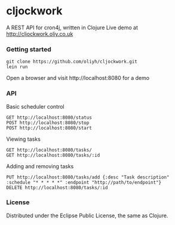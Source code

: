 # cljockwork

A REST API for cron4j, written in Clojure
Live demo at http://cljockwork.oliy.co.uk

### Getting started

    git clone https://github.com/oliyh/cljockwork.git
    lein run

Open a browser and visit http://localhost:8080 for a demo

### API

Basic scheduler control

    GET http://localhost:8080/status
    POST http://localhost:8080/stop
    POST http://localhost:8080/start

Viewing tasks

	GET http://localhost:8080/tasks/
	GET http://localhost:8080/tasks/:id
	
Adding and removing tasks
	
	PUT http://localhost:8080/tasks/add {:desc "Task description" :schedule "* * * * *" :endpoint "http://path/to/endpoint"}
	DELETE http://localhost:8080/tasks/:id

### License

Distributed under the Eclipse Public License, the same as Clojure.
